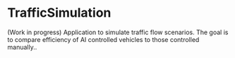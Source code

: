 # TrafficSimulation
(Work in progress) Application to simulate traffic flow scenarios. The goal is to compare efficiency of AI controlled vehicles to those controlled manually..

